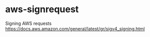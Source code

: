 # aws-signrequest

Signing AWS requests https://docs.aws.amazon.com/general/latest/gr/sigv4_signing.html

